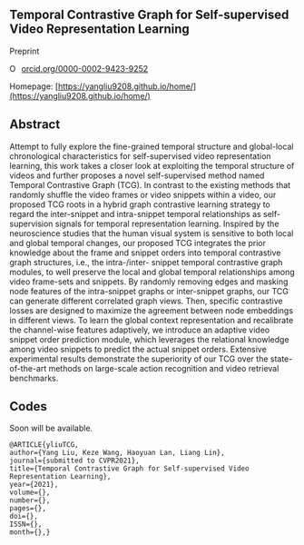## Temporal Contrastive Graph for Self-supervised Video Representation Learning
Preprint

<a href="https://orcid.org/0000-0002-9423-9252" target="orcid.widget" rel="noopener noreferrer" style="vertical-align:top;"><img src="https://orcid.org/sites/default/files/images/orcid_16x16.png" style="width:1em;margin-right:.5em;" alt="ORCID iD icon">orcid.org/0000-0002-9423-9252</a>

Homepage: [https://yangliu9208.github.io/home/](https://yangliu9208.github.io/home/)

## Abstract
Attempt to fully explore the fine-grained temporal structure and global-local chronological characteristics for self-supervised video representation learning, this work takes a closer look at exploiting the temporal structure of videos and further proposes a novel self-supervised method named Temporal Contrastive Graph (TCG). In contrast to the existing methods that randomly shuffle the video frames or video snippets within a video, our proposed TCG roots in a hybrid graph contrastive learning strategy to regard the inter-snippet and intra-snippet temporal relationships as self-supervision signals for temporal representation learning. Inspired by the neuroscience studies that the human visual system is sensitive to both local and global temporal changes, our proposed TCG integrates the prior knowledge about the frame and snippet orders into temporal contrastive graph structures, i.e., the intra-/inter- snippet temporal contrastive graph modules, to well preserve the local and global temporal relationships among video frame-sets and snippets. By randomly removing edges and masking node features of the intra-snippet graphs or inter-snippet graphs, our TCG can generate different correlated graph views. Then, specific contrastive losses are designed to maximize the agreement between node embeddings in different views. To learn the global context representation and recalibrate the channel-wise features adaptively, we introduce an adaptive video snippet order prediction module, which leverages the relational knowledge among video snippets to predict the actual snippet orders. Extensive experimental results demonstrate the superiority of our TCG over the state-of-the-art methods on large-scale action recognition and video retrieval benchmarks.

## Codes 
Soon will be available.    

```
@ARTICLE{yliuTCG, 
author={Yang Liu, Keze Wang, Haoyuan Lan, Liang Lin}, 
journal={submitted to CVPR2021}, 
title={Temporal Contrastive Graph for Self-supervised Video Representation Learning}, 
year={2021}, 
volume={}, 
number={}, 
pages={}, 
doi={}, 
ISSN={}, 
month={},}
``` 
